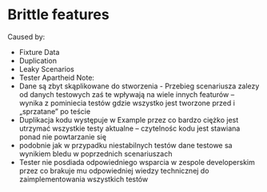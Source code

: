 ﻿# Brittle features
Caused by:
* Fixture Data
* Duplication
* Leaky Scenarios
* Tester Apartheid
Note:
* Dane są zbyt skąplikowane do stworzenia - Przebieg scenariusza zalezy od danych testowych zaś te wpływają na wiele innych featurów – wynika z pominiecia testów gdzie wszystko jest tworzone przed i „sprzatane” po teście
* Duplikacja kodu występuje w Example przez co bardzo ciężko jest utrzymać wszystkie testy aktualne – czytelnośc kodu jest stawiana ponad nie powtarzanie się
* podobnie jak w przypadku niestabilnych testów dane testowe sa wynikiem bledu w poprzednich scenariuszach
* Tester nie posdiada odpowiedniego wsparcia w zespole developerskim przez co brakuje mu odpowiedniej wiedzy technicznej do zaimplementowania wszystkich testów
